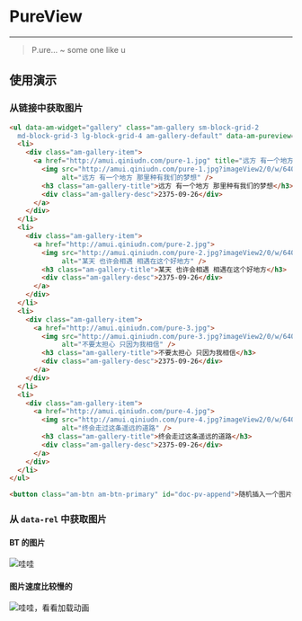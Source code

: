 # PureView
---

> P.ure...
> ~ some one like u

## 使用演示

### 从链接中获取图片

`````html
<ul data-am-widget="gallery" class="am-gallery sm-block-grid-2
  md-block-grid-3 lg-block-grid-4 am-gallery-default" data-am-pureview="{target: 'a'}" id="doc-pv-gallery">
  <li>
    <div class="am-gallery-item">
      <a href="http://amui.qiniudn.com/pure-1.jpg" title="远方 有一个地方 那里种有我们的梦想">
        <img src="http://amui.qiniudn.com/pure-1.jpg?imageView2/0/w/640"
             alt="远方 有一个地方 那里种有我们的梦想" />
        <h3 class="am-gallery-title">远方 有一个地方 那里种有我们的梦想</h3>
        <div class="am-gallery-desc">2375-09-26</div>
      </a>
    </div>
  </li>
  <li>
    <div class="am-gallery-item">
      <a href="http://amui.qiniudn.com/pure-2.jpg">
        <img src="http://amui.qiniudn.com/pure-2.jpg?imageView2/0/w/640"
             alt="某天 也许会相遇 相遇在这个好地方" />
        <h3 class="am-gallery-title">某天 也许会相遇 相遇在这个好地方</h3>
        <div class="am-gallery-desc">2375-09-26</div>
      </a>
    </div>
  </li>
  <li>
    <div class="am-gallery-item">
      <a href="http://amui.qiniudn.com/pure-3.jpg">
        <img src="http://amui.qiniudn.com/pure-3.jpg?imageView2/0/w/640"
             alt="不要太担心 只因为我相信" />
        <h3 class="am-gallery-title">不要太担心 只因为我相信</h3>
        <div class="am-gallery-desc">2375-09-26</div>
      </a>
    </div>
  </li>
  <li>
    <div class="am-gallery-item">
      <a href="http://amui.qiniudn.com/pure-4.jpg">
        <img src="http://amui.qiniudn.com/pure-4.jpg?imageView2/0/w/640"
             alt="终会走过这条遥远的道路" />
        <h3 class="am-gallery-title">终会走过这条遥远的道路</h3>
        <div class="am-gallery-desc">2375-09-26</div>
      </a>
    </div>
  </li>
</ul>
`````

`````html
<button class="am-btn am-btn-primary" id="doc-pv-append">随机插入一个图片</button>
`````

<script>
  $(function() {
    var $gallery = $('#doc-pv-gallery');
    var $items = $gallery.find('li');

    $('#doc-pv-append').on('click', function() {
      var random = Math.round(Math.random() * 3);
      var $clone = $items.eq(random).clone();
      $clone.find('a').removeAttr('data-am-pureviewed');
      $clone.appendTo($gallery);

      $gallery.trigger('changed:dom:amui');
    });
  });
</script>

### 从 `data-rel` 中获取图片

#### BT 的图片

<div data-am-pureview>
  <img src="http://amui.qiniudn.com/bw-2014-06-19.jpg?imageView2/0/w/120" data-rel="http://www.yi1000.com/uploadfile/image/20140519/20140519180561186118.jpg" alt="哇哇"/>
</div>

#### 图片速度比较慢的

<div data-am-pureview>
  <img src="https://farm3.staticflickr.com/2948/15348772291_f0016e18ef_z.jpg" data-rel="https://farm3.staticflickr.com/2948/15348772291_bb0f3af931_k.jpg" alt="哇哇，看看加载动画"/>
</div>

